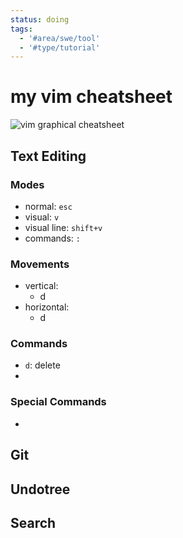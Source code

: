 ```yaml
---
status: doing
tags:
  - '#area/swe/tool'
  - '#type/tutorial'
---
```


# my vim cheatsheet

![vim graphical cheatsheet](vim.png)

## Text Editing

### Modes

- normal: `esc`
- visual: `v`
- visual line: `shift+v`
- commands: `:`

### Movements

- vertical:
  - d
- horizontal:
  - d

### Commands

- `d`: delete
-

### Special Commands

-

## Git

## Undotree

## Search
